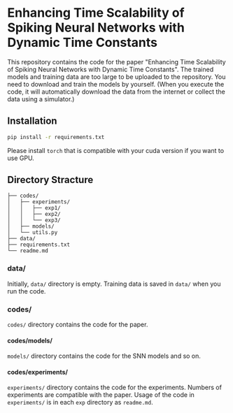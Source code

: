 # Enhancing Time Scalability of Spiking Neural Networks with Dynamic Time Constants
This repository contains the code for the paper "Enhancing Time Scalability of Spiking Neural Networks with Dynamic Time Constants".
The trained models and training data are too large to be uploaded to the repository.
You need to download and train the models by yourself.
(When you execute the code, it will automatically download the data from the internet or collect the data using a simulator.)

## Installation
~~~bash
pip install -r requirements.txt
~~~
Please install `torch` that is compatible with your cuda version if you want to use GPU.

## Directory Stracture
~~~
├── codes/
│   ├── experiments/
│   │   ├── exp1/
│   │   ├── exp2/
│   │   └── exp3/
│   ├── models/
│   └── utils.py
├── data/
├── requirements.txt
└── readme.md
~~~
### data/
Initially, `data/` directory is empty.
Training data is saved in `data/` when you run the code.

### codes/
`codes/` directory contains the code for the paper.

#### codes/models/
`models/` directory contains the code for the SNN models and so on.

#### codes/experiments/
`experiments/` directory contains the code for the experiments.
Numbers of experiments are compatible with the paper.
Usage of the code in `experiments/` is in each `exp` directory as `readme.md`.






